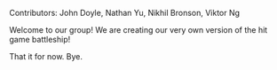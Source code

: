 Contributors: John Doyle, Nathan Yu, Nikhil Bronson, Viktor Ng

Welcome to our group! We are creating our very own version of the hit game battleship!

That it for now. Bye.
